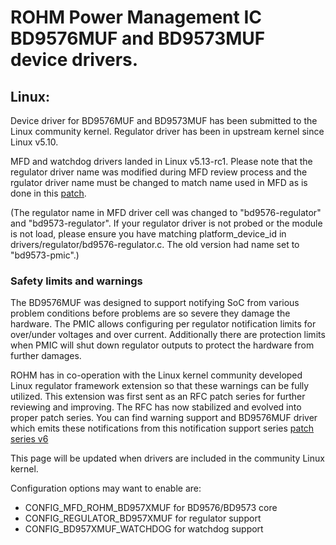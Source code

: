 # ROHM Power Management IC BD9576MUF and BD9573MUF device drivers.

## Linux:

Device driver for BD9576MUF and BD9573MUF has been submitted to the Linux community kernel.
Regulator driver has been in upstream kernel since Linux v5.10.

MFD and watchdog drivers landed in Linux v5.13-rc1. Please note that the regulator driver name was modified during MFD review process and the rgulator driver name must be changed to match name used in MFD as is done in this [patch](https://lore.kernel.org/lkml/9fd467d447cd2e002fa218a065cd0674614b435f.1615454845.git.matti.vaittinen@fi.rohmeurope.com/). 

(The regulator name in MFD driver cell was changed to "bd9576-regulator" and "bd9573-regulator". If your regulator driver is not probed or the module is not load, please ensure you have matching platform_device_id in drivers/regulator/bd9576-regulator.c. The old version had name set to "bd9573-pmic".)

### Safety limits and warnings
The BD9576MUF was designed to support notifying SoC from various problem conditions before problems are so severe they damage the hardware.
The PMIC allows configuring per regulator notification limits for over/under voltages and over current. Additionally there are protection
limits when PMIC will shut down regulator outputs to protect the hardware from further damages.

ROHM has in co-operation with the Linux kernel community developed Linux regulator framework extension so that these warnings can be fully utilized.
This extension was first sent as an RFC patch series for further reviewing and improving. The RFC has now stabilized and evolved into proper patch
series. You can find warning support and BD9576MUF driver which emits these notifications from this notification support series
[patch series v6](https://lore.kernel.org/lkml/cover.1617789229.git.matti.vaittinen@fi.rohmeurope.com/)

This page will be updated when drivers are included in the community Linux kernel.

Configuration options may want to enable are:
* CONFIG_MFD_ROHM_BD957XMUF for BD9576/BD9573 core
* CONFIG_REGULATOR_BD957XMUF for regulator support
* CONFIG_BD957XMUF_WATCHDOG for watchdog support


